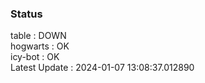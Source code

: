 ### Status


table : DOWN  
hogwarts : OK  
icy-bot : OK  
Latest Update : 2024-01-07 13:08:37.012890
